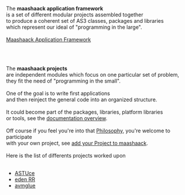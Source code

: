 The **maashaack application framework**<br>
is a set of different modular projects assembled together<br>
to produce a coherent set of AS3 classes, packages and libraries<br>
which represent our ideal of "programming in the large".<br>
<br>
<a href='Framework.md'>Maashaack Application Framework</a>

<br><br>

The <b>maashaack projects</b><br>
are independent modules which focus on one particular set of problem,<br>
they fit the need of "programming in the small".<br>
<br>
One of the goal is to write first applications<br>
and then reinject the general code into an organized structure.<br>
<br>
It could become part of the packages, libraries, platform libraries<br>
or tools, see the <a href='OverView.md'>documentation overview</a>.<br>
<br>
Off course if you feel you're into that <a href='Philosophy.md'>Philosophy</a>, you're welcome to participate<br>
with your own project, see <a href='Organization#Add_your_Project_to_maashaack.md'>add your Project to maashaack</a>.<br>
<br>
Here is the list of differents projects worked upon<br>
<br>
<ul><li><a href='ASTUce.md'>ASTUce</a>
</li><li><a href='edenRR.md'>eden RR</a>
</li><li><a href='avmglue.md'>avmglue</a>